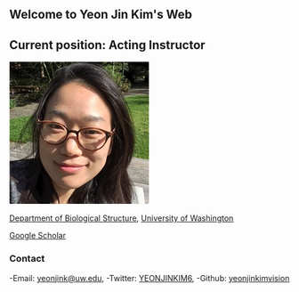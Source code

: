 ## Welcome to Yeon Jin Kim's Web

## Current position: Acting Instructor
![Yeon Jin Kim, Ph.D.](https://github.com/yeonjinkimvision/yeonjinkim.github.io/raw/master/yjk.jpg)

[Department of Biological Structure](https://depts.washington.edu/biostr/home),
[University of Washington](https://www.washington.edu/)

[Google Scholar](https://scholar.google.ca/citations?user=D4w2Jbec7IMC&hl=en)

### Contact
-Email: [yeonjink@uw.edu](yeonjink@uw.edu),
-Twitter: [YEONJINKIM6](https://twitter.com/YEONJINKIM6),
-Github: [yeonjinkimvision](https://github.com/yeonjinkimvision)
